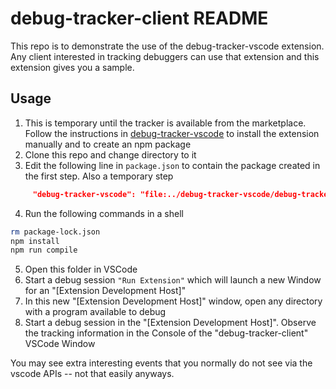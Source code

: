 # debug-tracker-client README

This repo is to demonstrate the use of the debug-tracker-vscode extension. Any client interested in tracking debuggers can use that extension and this extension gives you a sample.

## Usage

1. This is temporary until the tracker is available from the marketplace. Follow the instructions in [debug-tracker-vscode](https://github.com/mcu-debug/debug-tracker-vscode) to install the extension manually and to create an npm package
2. Clone this repo and change directory to it
3. Edit the following line in `package.json` to contain the package created in the first step. Also a temporary step
```JSON
     "debug-tracker-vscode": "file:../debug-tracker-vscode/debug-tracker-vscode-0.0.1.tgz",
```
4. Run the following commands in a shell
```bash
rm package-lock.json
npm install
npm run compile
```
5. Open this folder in VSCode
6. Start a debug session `"Run Extension"` which will launch a new Window for an "[Extension Development Host]"
7. In this new "[Extension Development Host]" window, open any directory with a program available to debug
8. Start a debug session in the "[Extension Development Host]". Observe the tracking information in the Console of the "debug-tracker-client" VSCode Window

You may see extra interesting events that you normally do not see via the vscode APIs -- not that easily anyways.
 